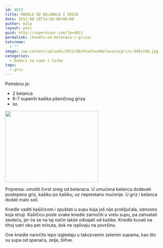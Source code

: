 ```yaml
---
id: 4013
title: KNEDLE OD BELANACA I GRIZA
date: 2012-08-18T14:56:00+00:00
author: mila
layout: post
guid: http://superkuvar.com/?p=4013
permalink: /knedle-od-belanaca-i-griza/
totvreme:
  - ""
image: /wp-content/uploads/2012/08/Knedleodbelanacaigriza-940x198.jpg
categories:
  - Dodaci za supe i čorbe
tags:
  - griz
---
```

Potrebno je:

  * 2 belanca
  * 6-7 supenih kašika pšeničnog griza
  * so

<img class="alignnone size-medium wp-image-4014" title="Knedleodbelanacaigriza" src="//superkuvar.com/wp-content/uploads/2012/08/Knedleodbelanacaigriza-e1345301522464-300x230.jpg" alt="" width="300" height="230" /> 

Priprema: umutiti čvrst sneg od belanaca. U umućena belanca dodavati postepeno griz, kašiku po kašiku, uz neprestano mućenje. U griz i belanca dodati malo soli.

Knedle vaditi kašičicom i spuštati u supu koja još nije proključala, odnosno koja struji. Kašičicu posle svake knedle zamočiti u vrelu supu, pa zahvatati sledeću, jer će se na taj način lakše odvajati od kašike. Knedle kuvati na tihoj vatri oko pet minuta, dok ne isplivaju na površinu.

Ove knedle naročito lepo izgledaju u takozvanim zelenim supama, kao što su supa od spanaća, zelja, blitve.

&nbsp;